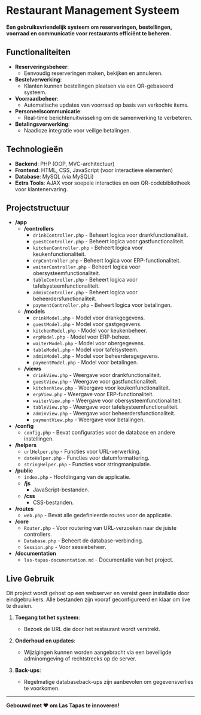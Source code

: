 # Restaurant Management Systeem

**Een gebruiksvriendelijk systeem om reserveringen, bestellingen, voorraad en communicatie voor restaurants efficiënt te beheren.**

## Functionaliteiten

- **Reserveringsbeheer**: 
  - Eenvoudig reserveringen maken, bekijken en annuleren.
- **Bestelverwerking**: 
  - Klanten kunnen bestellingen plaatsen via een QR-gebaseerd systeem.
- **Voorraadbeheer**: 
  - Automatische updates van voorraad op basis van verkochte items.
- **Personeelscommunicatie**: 
  - Real-time berichtenuitwisseling om de samenwerking te verbeteren.
- **Betalingsverwerking**: 
  - Naadloze integratie voor veilige betalingen.

## Technologieën

- **Backend**: PHP (OOP, MVC-architectuur)
- **Frontend**: HTML, CSS, JavaScript (voor interactieve elementen)
- **Database**: MySQL (via MySQLi)
- **Extra Tools**: AJAX voor soepele interacties en een QR-codebibliotheek voor klantenervaring.

## Projectstructuur

- **/app**
    - **/controllers**
        - `drinkController.php` - Beheert logica voor drankfunctionaliteit.
        - `guestController.php` - Beheert logica voor gastfunctionaliteit.
        - `kitchenController.php` - Beheert logica voor keukenfunctionaliteit.
        - `erpController.php` - Beheert logica voor ERP-functionaliteit.
        - `waiterController.php` - Beheert logica voor obersysteemfunctionaliteit.
        - `tableController.php` - Beheert logica voor tafelsysteemfunctionaliteit.
        - `adminController.php` - Beheert logica voor beheerdersfunctionaliteit.
        - `paymentController.php` - Beheert logica voor betalingen.
    - **/models**
        - `drinkModel.php` - Model voor drankgegevens.
        - `guestModel.php` - Model voor gastgegevens.
        - `kitchenModel.php` - Model voor keukenbeheer.
        - `erpModel.php` - Model voor ERP-beheer.
        - `waiterModel.php` - Model voor obergegevens.
        - `tableModel.php` - Model voor tafelsysteem.
        - `adminModel.php` - Model voor beheerdersgegevens.
        - `paymentModel.php` - Model voor betalingen.
    - **/views**
        - `drinkView.php` - Weergave voor drankfunctionaliteit.
        - `guestView.php` - Weergave voor gastfunctionaliteit.
        - `kitchenView.php` - Weergave voor keukenfunctionaliteit.
        - `erpView.php` - Weergave voor ERP-functionaliteit.
        - `waiterView.php` - Weergave voor obersysteemfunctionaliteit.
        - `tableView.php` - Weergave voor tafelsysteemfunctionaliteit.
        - `adminView.php` - Weergave voor beheerdersfunctionaliteit.
        - `paymentView.php` - Weergave voor betalingen.
- **/config**
    - `config.php` - Bevat configuraties voor de database en andere instellingen.
- **/helpers**
    - `urlHelper.php` - Functies voor URL-verwerking.
    - `dateHelper.php` - Functies voor datumformattering.
    - `stringHelper.php` - Functies voor stringmanipulatie.
- **/public**
    - `index.php` - Hoofdingang van de applicatie.
    - **/js**
        - JavaScript-bestanden.
    - **/css**
        - CSS-bestanden.
- **/routes**
    - `web.php` - Bevat alle gedefinieerde routes voor de applicatie.
- **/core**
    - `Router.php` - Voor routering van URL-verzoeken naar de juiste controllers.
    - `Database.php` - Beheert de database-verbinding.
    - `Session.php` - Voor sessiebeheer.
- **/documentation**
    - `las-tapas-documentation.md` - Documentatie van het project.

## Live Gebruik

Dit project wordt gehost op een webserver en vereist geen installatie door eindgebruikers. Alle bestanden zijn vooraf geconfigureerd en klaar om live te draaien.  

1. **Toegang tot het systeem**:  
   - Bezoek de URL die door het restaurant wordt verstrekt.  

2. **Onderhoud en updates**:  
   - Wijzigingen kunnen worden aangebracht via een beveiligde adminomgeving of rechtstreeks op de server.  

3. **Back-ups**:  
   - Regelmatige databaseback-ups zijn aanbevolen om gegevensverlies te voorkomen.

---

**Gebouwd met ❤️ om Las Tapas te innoveren!**
